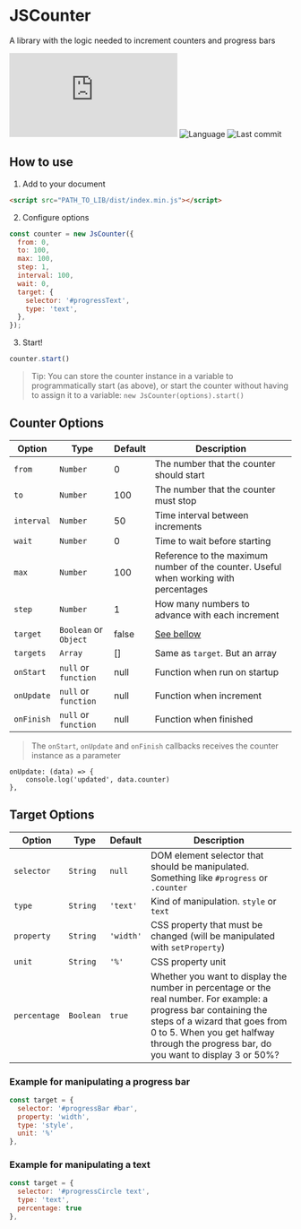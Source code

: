 # JSCounter
A library with the logic needed to increment counters and progress bars

![Size](https://img.shields.io/github/size/mauricio-testa/js-counter/dist/index.min.js)
![Language](https://img.shields.io/github/languages/top/mauricio-testa/js-counter)
![Last commit](https://img.shields.io/github/last-commit/mauricio-testa/js-counter)

## How to use

1. Add to your document 
```html
<script src="PATH_TO_LIB/dist/index.min.js"></script>
```
2. Configure options

```js
const counter = new JsCounter({
  from: 0, 
  to: 100,
  max: 100,
  step: 1,
  interval: 100, 
  wait: 0,
  target: {
    selector: '#progressText',
    type: 'text',
  },
});
```
3. Start!

```js
counter.start()
```

> Tip: You can store the counter instance in a variable to programmatically start (as above), or start the counter without having to assign it to a variable: `new JsCounter(options).start()`

## Counter Options

Option | Type | Default | Description
--- | --- | --- | --- |
`from` | `Number` | 0 | The number that the counter should start
`to` | `Number` |100 | The number that the counter must stop
`interval` | `Number` | 50 | Time interval between increments
`wait` | `Number` | 0 | Time to wait before starting
`max` | `Number` | 100 | Reference to the maximum number of the counter. Useful when working with percentages
`step` | `Number` | 1 | How many numbers to advance with each increment
`target` | `Boolean` or `Object` | false | [See bellow](#target-options)
`targets` | `Array`  | [] | Same as `target`. But an array
`onStart` | `null` or `function` | null | Function when run on startup
`onUpdate` | `null` or `function` | null | Function when increment
`onFinish` | `null` or `function` | null | Function when finished

> The `onStart`, `onUpdate` and `onFinish` callbacks receives the counter instance as a parameter
```
onUpdate: (data) => {
	console.log('updated', data.counter)
},
```
## Target Options

Option | Type | Default | Description
--- | --- | --- | --- |
`selector` | `String` | `null` | DOM element selector that should be manipulated. Something like `#progress` or `.counter`
`type` | `String` | `'text'` | Kind of manipulation. `style` or `text`
`property` | `String` | `'width'` | CSS property that must be changed (will be manipulated with `setProperty`)
`unit` | `String` | `'%'` | CSS property unit
`percentage` | `Boolean` | `true` | Whether you want to display the number in percentage or the real number. For example: a progress bar containing the steps of a wizard that goes from 0 to 5. When you get halfway through the progress bar, do you want to display 3 or 50%?

### Example for manipulating a progress bar
```js
const target = {
  selector: '#progressBar #bar',
  property: 'width',
  type: 'style',
  unit: '%'
},
```

### Example for manipulating a text
```js
const target = {
  selector: '#progressCircle text',
  type: 'text',
  percentage: true
},
```